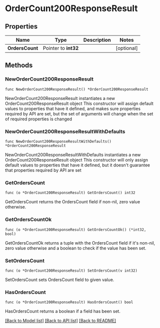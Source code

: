 # OrderCount200ResponseResult

## Properties

Name | Type | Description | Notes
------------ | ------------- | ------------- | -------------
**OrdersCount** | Pointer to **int32** |  | [optional] 

## Methods

### NewOrderCount200ResponseResult

`func NewOrderCount200ResponseResult() *OrderCount200ResponseResult`

NewOrderCount200ResponseResult instantiates a new OrderCount200ResponseResult object
This constructor will assign default values to properties that have it defined,
and makes sure properties required by API are set, but the set of arguments
will change when the set of required properties is changed

### NewOrderCount200ResponseResultWithDefaults

`func NewOrderCount200ResponseResultWithDefaults() *OrderCount200ResponseResult`

NewOrderCount200ResponseResultWithDefaults instantiates a new OrderCount200ResponseResult object
This constructor will only assign default values to properties that have it defined,
but it doesn't guarantee that properties required by API are set

### GetOrdersCount

`func (o *OrderCount200ResponseResult) GetOrdersCount() int32`

GetOrdersCount returns the OrdersCount field if non-nil, zero value otherwise.

### GetOrdersCountOk

`func (o *OrderCount200ResponseResult) GetOrdersCountOk() (*int32, bool)`

GetOrdersCountOk returns a tuple with the OrdersCount field if it's non-nil, zero value otherwise
and a boolean to check if the value has been set.

### SetOrdersCount

`func (o *OrderCount200ResponseResult) SetOrdersCount(v int32)`

SetOrdersCount sets OrdersCount field to given value.

### HasOrdersCount

`func (o *OrderCount200ResponseResult) HasOrdersCount() bool`

HasOrdersCount returns a boolean if a field has been set.


[[Back to Model list]](../README.md#documentation-for-models) [[Back to API list]](../README.md#documentation-for-api-endpoints) [[Back to README]](../README.md)


